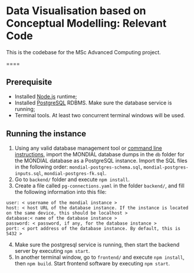 # Data Visualisation based on Conceptual Modelling: Relevant Code
This is the codebase for the MSc Advanced Computing project.

====
## Prerequisite
- Installed [Node.js](https://nodejs.org/en/download/) runtime;
- Installed [PostgreSQL](https://www.postgresql.org/download/) RDBMS. Make sure the database service is running;
- Terminal tools. At least two concurrent terminal windows will be used.
## Running the instance
1. Using any valid database management tool or [command line instructions](https://stackoverflow.com/a/6842496), import the MONDIAL database dumps in the `db` folder for the MONDIAL database as a PostgreSQL instance. Import the SQL files in the following order: `mondial-postgres-schema.sql`, `mondial-postgres-inputs.sql`, `mondial-postgres-fk.sql`.
2. Go to `backend/` folder and execute `npm install`. 
3. Create a file called `pg-connections.yaml` in the folder `backend/`, and fill the following information into this file:
```
user: < username of the mondial instance >
host: < host URL of the database instance. If the instance is located on the same device, this should be localhost >
database:< name of the database instance >
password: < password, if any, for the database instance >
port: < port address of the database instance. By default, this is 5432 >
```
4. Make sure the postgresql service is running, then start the backend server by executing `npm start`.
5. In another terminal window, go to `frontend/` and execute `npm install`, then `npm build`. Start frontend software by executing `npm start`.